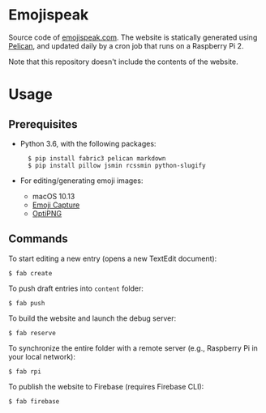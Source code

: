 # Emojispeak 

Source code of [emojispeak.com](https://emojispeak.com). The website is statically generated using [Pelican](https://github.com/getpelican/pelican), and updated daily by a cron job that runs on a Raspberry Pi 2.   

Note that this repository doesn't include the contents of the website.

# Usage 

## Prerequisites 

* Python 3.6, with the following packages: 

        $ pip install fabric3 pelican markdown 
        $ pip install pillow jsmin rcssmin python-slugify

* For editing/generating emoji images: 
    * macOS 10.13  
    * [Emoji Capture](https://github.com/kosuke/emoji-capture) 
    * [OptiPNG](http://optipng.sourceforge.net) 

## Commands

To start editing a new entry (opens a new TextEdit document): 

    $ fab create

To push draft entries into `content` folder: 

    $ fab push
    
To build the website and launch the debug server: 

    $ fab reserve

To synchronize the entire folder with a remote server (e.g., Raspberry Pi in your local network): 

    $ fab rpi

To publish the website to Firebase (requires Firebase CLI):

    $ fab firebase


